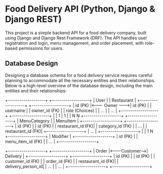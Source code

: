 # Food Delivery API (Python, Django & Django REST)
This project is a simple backend API for a food delivery company, built using Django and Django Rest Framework (DRF). The API handles user registration and login, menu management, and order placement, with role-based permissions for users.


## Database Design
Designing a database schema for a food delivery service requires careful planning to accommodate all the necessary entities and their relationships. Below is a high-level overview of the database design, including the main entities and their relationships:

+-------------------+              +-------------------+
|      User         |              |    Restaurant     |
+-------------------+              +-------------------+
| id (PK)           |<--- Owner --->| id (PK)           |
| username          |              | owner_id (FK)     |
| role (Choices)    |              | ...               |
| ...               |              +-------------------+
+-------------------+                      |
       | 1                                   | 1
       |                                     |
       N                                     N
+-------------------+              +-------------------+
|  MenuCategory     |              |    MenuItem       |
+-------------------+              +-------------------+
| id (PK)           |              | id (PK)           |
| restaurant_id (FK)|              | category_id (FK)  |
| ...               |              | restaurant_id (FK)|
+-------------------+              | ...               |
                                    +-------------------+
                                               |
                                               | 1
                                               N
                                    +-------------------+
                                    |   Modifier        |
                                    +-------------------+
                                    | id (PK)           |
                                    | menu_item_id (FK) |
                                    | ...               |
                                    +-------------------+

+-------------------+              +-------------------+
|     Order         |<---Customer-->| Delivery          |
+-------------------+              +-------------------+
| id (PK)           |              | id (PK)           |
| customer_id (FK)  |              | order_id (FK)     |
| restaurant_id (FK)|              | delivery_person_id|
| ...               |              | ...               |
+-------------------+              +-------------------+



